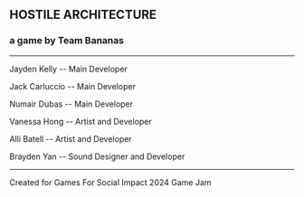 ## HOSTILE ARCHITECTURE 

### a game by Team Bananas
------------------------------
Jayden Kelly -- Main Developer

Jack Carluccio -- Main Developer

Numair Dubas -- Main Developer

Vanessa Hong -- Artist and Developer

Alli Batell -- Artist and Developer

Brayden Yan -- Sound Designer and Developer

------------------------------------------------
Created for Games For Social Impact 2024 Game Jam 
